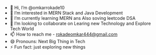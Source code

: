 - 👋 Hi, I’m @omkarrokade10
- 👀 I’m interested in MERN Stack and Java Development
- 🌱 I’m currently learning MERN ans Also soving leetcode DSA
- 💞️ I’m looking to collaborate on Learing new Technology and Explore Tech World
- 📫 How to reach me - rokadeomkar444@gmail.com
- 😄 Pronouns: Next Big Thing in Tech
- ⚡ Fun fact: just exploring new things

<!---
omkarrokade10/omkarrokade10 is a ✨ special ✨ repository because its `README.md` (this file) appears on your GitHub profile.
You can click the Preview link to take a look at your changes.
--->
